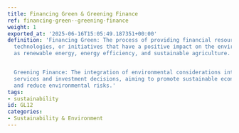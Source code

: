 ```yaml
---
title: Financing Green & Greening Finance
ref: financing-green--greening-finance
weight: 1
exported_at: '2025-06-16T15:05:49.187351+00:00'
definition: 'Financing Green: The process of providing financial resources to projects,
  technologies, or initiatives that have a positive impact on the environment, such
  as renewable energy, energy efficiency, and sustainable agriculture.


  Greening Finance: The integration of environmental considerations into financial
  services and investment decisions, aiming to promote sustainable economic growth
  and reduce environmental risks.'
tags:
- sustainability
id: GL12
categories:
- Sustainability & Environment
---
```


